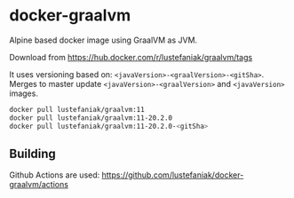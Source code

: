 # docker-graalvm

Alpine based docker image using GraalVM as JVM.

Download from https://hub.docker.com/r/lustefaniak/graalvm/tags

It uses versioning based on: `<javaVersion>-<graalVersion>-<gitSha>`. Merges to master update `<javaVersion>-<graalVersion>` and `<javaVersion>` images.

```bash
docker pull lustefaniak/graalvm:11
docker pull lustefaniak/graalvm:11-20.2.0
docker pull lustefaniak/graalvm:11-20.2.0-<gitSha>
```

## Building

Github Actions are used: https://github.com/lustefaniak/docker-graalvm/actions

